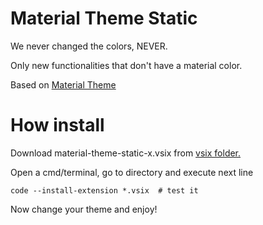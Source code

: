 # Material Theme Static

We never changed the colors, NEVER.

Only new functionalities that don't have a material color.

Based on [Material Theme](https://github.com/fredrikaverpil/vscode-material-theme)

# How install
Download material-theme-static-x.vsix from [vsix folder.](https://github.com/Nisgrak/vscode-material-theme-static/tree/master/vsix)

Open a cmd/terminal, go to directory and execute next line

```
code --install-extension *.vsix  # test it
```

Now change your theme and enjoy!
